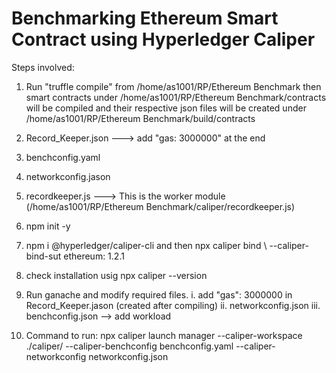 # Benchmarking Ethereum Smart Contract using Hyperledger Caliper

Steps involved: 

1. Run "truffle compile" from /home/as1001/RP/Ethereum Benchmark then
   smart contracts under /home/as1001/RP/Ethereum Benchmark/contracts will be compiled and their respective json files
   will be created under /home/as1001/RP/Ethereum Benchmark/build/contracts

2. Record_Keeper.json ---> add "gas: 3000000" at the end

3. benchconfig.yaml

4. networkconfig.jason

5. recordkeeper.js ---> This is the worker module (/home/as1001/RP/Ethereum Benchmark/caliper/recordkeeper.js)

6. npm init -y

7. npm i @hyperledger/caliper-cli  and then npx caliper bind \ --caliper-bind-sut ethereum: 1.2.1

8. check installation usig npx caliper --version

9. Run ganache and modify required files.
    i. add "gas": 3000000 in Record_Keeper.jason (created after compiling)
    ii. networkconfig.json
    iii. benchconfig.json --> add workload

10. Command to run:
   npx caliper launch manager --caliper-workspace ./caliper/ --caliper-benchconfig benchconfig.yaml --caliper-networkconfig networkconfig.json 
